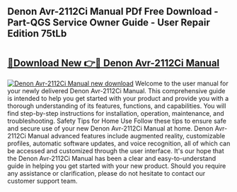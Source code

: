 ## Denon Avr-2112Ci Manual PDf Free Download - Part-QGS Service Owner Guide - User Repair Edition 75tLb

# <h2><a href="http://bc16947.oget.top/?id=Denon+Avr-2112Ci+Manual">🔗Download New 👉🔴 Denon Avr-2112Ci Manual</a></h2>

[![Denon Avr-2112Ci Manual new download](https://i.imgur.com/5g1atiW.png)](http://bc16947.oget.top/?id=Denon+Avr-2112Ci+Manual)
Welcome to the user manual for your newly delivered Denon Avr-2112Ci Manual. This comprehensive guide is intended to help you get started with your product and provide you with a thorough understanding of its features, functions, and capabilities. You will find step-by-step instructions for installation, operation, maintenance, and troubleshooting. Safety Tips for Home Use Follow these tips to ensure safe and secure use of your new Denon Avr-2112Ci Manual at home. Denon Avr-2112Ci Manual advanced features include augmented reality, customizable profiles, automatic software updates, and voice recognition, all of which can be accessed and customized through the user interface. It's our hope that the Denon Avr-2112Ci Manual has been a clear and easy-to-understand guide in helping you get started with your new product. Should you require any assistance or clarification, please do not hesitate to contact our customer support team.
